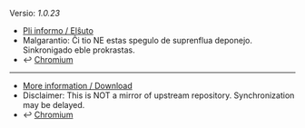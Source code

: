 [//]: # (do not edit me; start)

Versio: _1.0.23_

[//]: # (do not edit me; end)


- [Pli informo / Elŝuto](../../subfiles/about.ismm.md)
- Malgarantio: Ĉi tio NE estas spegulo de suprenflua deponejo. Sinkronigado eble prokrastas.
- &#8617; [Chromium](../ismitmlinkCR)

-----

- [More information / Download](../../subfiles/about.ismm.md)
- Disclaimer: This is NOT a mirror of upstream repository. Synchronization may be delayed.
- &#8617; [Chromium](../ismitmlinkCR)
